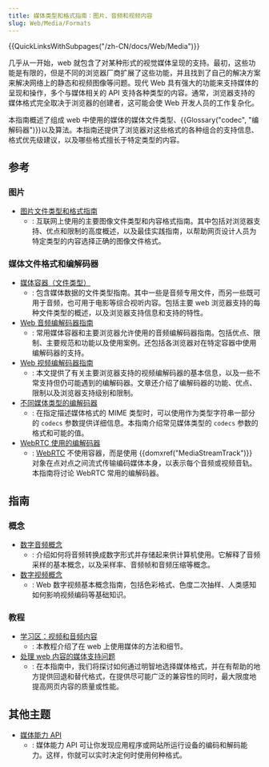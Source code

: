 ```yaml
---
title: 媒体类型和格式指南：图片、音频和视频内容
slug: Web/Media/Formats
---
```


{{QuickLinksWithSubpages("/zh-CN/docs/Web/Media")}}

几乎从一开始，web 就包含了对某种形式的视觉媒体呈现的支持。最初，这些功能是有限的，但是不同的浏览器厂商扩展了这些功能，并且找到了自己的解决方案来解决网络上的静态和视频图像等问题。现代 Web 具有强大的功能来支持媒体的呈现和操作，多个与媒体相关的 API 支持各种类型的内容。通常，浏览器支持的媒体格式完全取决于浏览器的创建者，这可能会使 Web 开发人员的工作复杂化。

本指南概述了组成 web 中使用的媒体的媒体文件类型、{{Glossary("codec", "编解码器")}}以及算法。本指南还提供了浏览器对这些格式的各种组合的支持信息、格式优先级建议，以及哪些格式擅长于特定类型的内容。

## 参考

### 图片

- [图片文件类型和格式指南](/zh-CN/docs/Web/Media/Formats/Image_types)
  - : 互联网上使用的主要图像文件类型和内容格式指南。其中包括对浏览器支持、优点和限制的高度概述，以及最佳实践指南，以帮助网页设计人员为特定类型的内容选择正确的图像文件格式。

### 媒体文件格式和编解码器

- [媒体容器（文件类型）](/zh-CN/docs/Web/Media/Formats/Containers)
  - : 包含媒体数据的文件类型指南。其中一些是音频专用文件，而另一些既可用于音频，也可用于电影等综合视听内容。包括主要 web 浏览器支持的每种文件类型的概述，以及浏览器支持信息和支持的特性。
- [Web 音频编解码器指南](/zh-CN/docs/Web/Media/Formats/Audio_codecs)
  - : 常用媒体容器和主要浏览器允许使用的音频编解码器指南。包括优点、限制、主要规范和功能以及使用案例。还包括各浏览器对在特定容器中使用编解码器的支持。
- [Web 视频编解码器指南](/zh-CN/docs/Web/Media/Formats/Video_codecs)
  - : 本文提供了有关主要浏览器支持的视频编解码器的基本信息，以及一些不常支持但仍可能遇到的编解码器。文章还介绍了编解码器的功能、优点、限制以及浏览器支持级别和限制。
- [不同媒体类型的编解码器](/zh-CN/docs/Web/Media/Formats/codecs_parameter)
  - : 在指定描述媒体格式的 MIME 类型时，可以使用作为类型字符串一部分的 `codecs` 参数提供详细信息。本指南介绍常见媒体类型的 `codecs` 参数的格式和可能的值。
- [WebRTC 使用的编解码器](/zh-CN/docs/Web/Media/Formats/WebRTC_codecs)
  - : [WebRTC](/zh-CN/docs/Web/API/WebRTC_API) 不使用容器，而是使用 {{domxref("MediaStreamTrack")}} 对象在点对点之间流式传输编码媒体本身，以表示每个音频或视频音轨。本指南将讨论 WebRTC 常用的编解码器。

## 指南

### 概念

- [数字音频概念](/zh-CN/docs/Web/Media/Formats/Audio_concepts)
  - : 介绍如何将音频转换成数字形式并存储起来供计算机使用。它解释了音频采样的基本概念，以及采样率、音频帧和音频压缩等概念。
- [数字视频概念](/zh-CN/docs/Web/Media/Formats/Video_concepts)
  - : Web 数字视频基本概念指南，包括色彩格式、色度二次抽样、人类感知如何影响视频编码等基础知识。

### 教程

- [学习区：视频和音频内容](/zh-CN/docs/Learn/HTML/Multimedia_and_embedding/Video_and_audio_content)
  - : 本教程介绍了在 web 上使用媒体的方法和细节。
- [处理 web 内容的媒体支持问题](/zh-CN/docs/Web/Media/Formats/Support_issues)
  - : 在本指南中，我们将探讨如何通过明智地选择媒体格式，并在有帮助的地方提供回退和替代格式，在提供尽可能广泛的兼容性的同时，最大限度地提高网页内容的质量或性能。

## 其他主题

- [媒体能力 API](/zh-CN/docs/Web/API/Media_Capabilities_API)
  - : 媒体能力 API 可让你发现应用程序或网站所运行设备的编码和解码能力。这样，你就可以实时决定何时使用何种格式。
